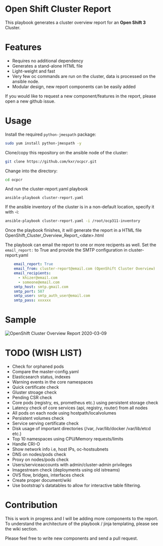 # Open Shift Cluster Report

This playbook generates a cluster overview report for an **Open Shift 3** Cluster.


# Features

* Requires no additional dependency
* Generates a stand-alone HTML file 
* Light-weight and fast
* Very few oc commands are run on the cluster, data is processed on the ansible node.
* Modular design, new report components can be easily added

If you would like to request a new component/features in the report, please open a new github issue.

# Usage

Install the required `python-jmespath` package:

```bash
sudo yum install python-jmespath -y
```

Clone/copy this repository on the ansible node of the cluster:

```bash
git clone https://github.com/kxr/ocpcr.git
```

Change into the directory:

```bash
cd ocpcr
```

And run the cluster-report.yaml playbook

```
ansible-playbook cluster-report.yaml
```

If the ansible inventory of the cluster is in a non-default location, specify it with -i:

```bash
ansible-playbook cluster-report.yaml -i /root/ocp311-inventory
```
Once the playbook finishes, it will generate the report in a HTML file OpenShift_Cluster_Overview_Report_\<date>.html

The playbook can email the report to one or more recipents as well.
Set the `email_report:` to True and provide the SMTP configuration in cluster-report.yaml

```yaml
    email_report: True
    email_from: cluster-report@email.com (OpenShift Cluster Overview)
    email_recipients:
      - khizer@email.com
      - someone@email.com
    smtp_host: smtp.gmail.com
    smtp_port: 587
    smtp_user: smtp_auth_user@email.com
    smtp_pass: xxxxxx

```

# Sample
![OpenShift Cluster Overview Report 2020-03-09](https://user-images.githubusercontent.com/10104541/76197494-ae7ce280-6205-11ea-8b26-cc1c8d0676c0.png)

# TODO (WISH LIST)

* Check for orphaned pods
* Compare the master-config.yaml
* Elasticsearch status, indexes
* Warning events in the core namespaces
* Quick certificate check
* Gluster stroage check
* Pending CSR check
* Core pods (registry, es, prometheus etc.) using persistent storage check
* Latency check of core services (api, registry, router) from all nodes
* All pods on each node using hostpath/localvolumes
* Persistent volumes check
* Service serving certificate check
* Disk usage of important directories (/var, /var/lib/docker /var/lib/etcd etc.)
* Top 10 namespaces using CPU/Memory requests/limits
* Handle CRI-O
* Show network info i.e, host IPs, oc-hostsubnets
* DNS on nodes/pods check
* Proxy on nodes/pods check
* Users/serviceaccounts with admin/cluster-admin privileges
* Imagestream check (deployments using old istreams)
* OVS flow, bridges, interfaces check
* Create proper document/wiki
* Use bootstrap's datatables to allow for interactive table filtering.



# Contribution

This is work in progress and I will be adding more components to the report. To understand the architecture of the playbook / jinja templating, please see the wiki section.

Please feel free to write new components and send a pull request.
